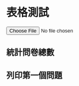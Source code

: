 # 表格測試

<script src="https://unpkg.com/xlsx/dist/xlsx.full.min.js"></script>
<script src="LoadXLSX.js"></script>
<script src="ParseXLSX.js"></script>
<script src="ParseTranslate.js"></script>
<script src="ParseTable.js"></script>
<script src="HistogramData.js"></script>

<div id="upload-file">
  <input type="file" id="input-file" accept=".xlsx" />
</div>

<script>
    import { ParseXLSX } from './ParseXLSX.js';

// Declare parsedData in the global scope
var parsedData;

// Get the input element
var inputFile = document.getElementById('input-file');

// Add an event listener for when a file is selected
inputFile.addEventListener('change', function(event) {
  // Get the selected file
  var file = event.target.files[0];

  // Create a new FileReader
  var reader = new FileReader();

  // Define what happens when the file is read
  reader.onload = function(event) {
    // Parse the file data into an XLSX workbook
    var data = new Uint8Array(event.target.result);
    var workbook = XLSX.read(data, {type: 'array'});

    // Now you can use the workbook as you did before
    // Parse the XLSX file
    parsedData = ParseXLSX(workbook);

    // Parse the 'Translate' page
    var translateMapping = ParseTranslate(parsedData['Translate']);

    // Parse the other pages
    for(var language in parsedData) {
      if(language !== 'Translate') {
          parsedData[language] = ParseTable(parsedData[language], translateMapping, language);
      }
    }

    // Calculate and display the total number of replies
    var totalReplies = 0;
    for(var language in parsedData) {
      if(language !== 'Translate') {
        totalReplies += parsedData[language].length;
      }
    }
    document.getElementById('total-replies').innerText = "Total Replies: " + totalReplies;

    // Get the first question
    var firstQuestion = parsedData['en'][0];

    // Print the question title
    document.getElementById('first-question').innerText = "First Question: " + firstQuestion['Question'];

    // If the question type is 'Checkbox', draw a histogram
    if(firstQuestion['type'] === 'Checkbox') {
      // Assume the answers are in a column named 'Answer'
      var answers = firstQuestion['Answer'];

      // Generate the data for the histogram
      var histogramData = generateHistogramData(answers);

      // Draw the histogram
      drawHistogram('first-question', histogramData);
    }
  };

  // Read the file as an array buffer
  reader.readAsArrayBuffer(file);
});
</script>

## 統計問卷總數

<div id="total-replies">
<!-- The total replies will be displayed here -->
</div>

## 列印第一個問題

<div id="first-question">
<script src="https://cdnjs.cloudflare.com/ajax/libs/Chart.js/2.9.4/Chart.min.js"></script>
<!-- The first question and histogram will be displayed here -->
</div>

